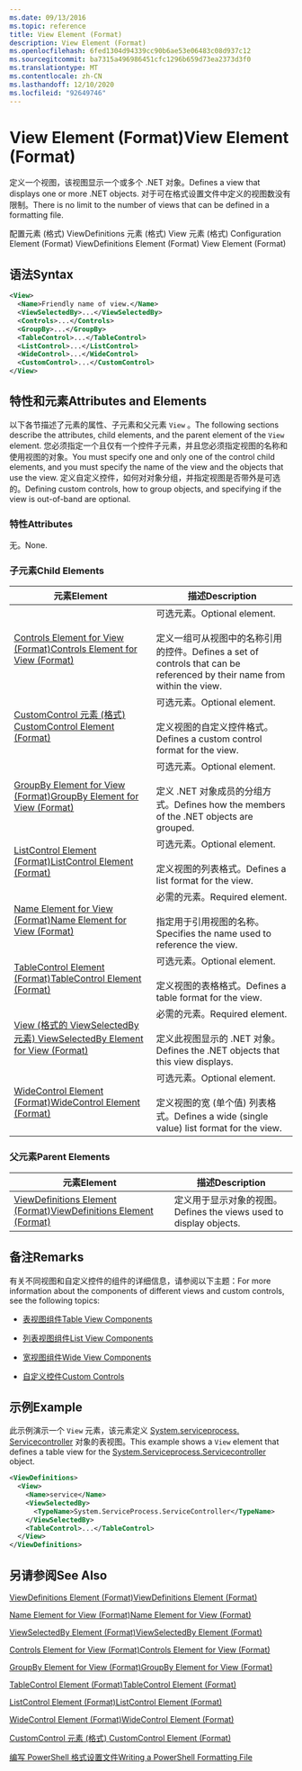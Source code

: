 ```yaml
---
ms.date: 09/13/2016
ms.topic: reference
title: View Element (Format)
description: View Element (Format)
ms.openlocfilehash: 6fed1304d94339cc90b6ae53e06483c08d937c12
ms.sourcegitcommit: ba7315a496986451cfc1296b659d73ea2373d3f0
ms.translationtype: MT
ms.contentlocale: zh-CN
ms.lasthandoff: 12/10/2020
ms.locfileid: "92649746"
---
```

# <a name="view-element-format"></a><span data-ttu-id="4cb12-103">View Element (Format)</span><span class="sxs-lookup"><span data-stu-id="4cb12-103">View Element (Format)</span></span>

<span data-ttu-id="4cb12-104">定义一个视图，该视图显示一个或多个 .NET 对象。</span><span class="sxs-lookup"><span data-stu-id="4cb12-104">Defines a view that displays one or more .NET objects.</span></span> <span data-ttu-id="4cb12-105">对于可在格式设置文件中定义的视图数没有限制。</span><span class="sxs-lookup"><span data-stu-id="4cb12-105">There is no limit to the number of views that can be defined in a formatting file.</span></span>

<span data-ttu-id="4cb12-106">配置元素 (格式) ViewDefinitions 元素 (格式) View 元素 (格式) </span><span class="sxs-lookup"><span data-stu-id="4cb12-106">Configuration Element (Format) ViewDefinitions Element (Format) View Element (Format)</span></span>

## <a name="syntax"></a><span data-ttu-id="4cb12-107">语法</span><span class="sxs-lookup"><span data-stu-id="4cb12-107">Syntax</span></span>

```xml
<View>
  <Name>Friendly name of view.</Name>
  <ViewSelectedBy>...</ViewSelectedBy>
  <Controls>...</Controls>
  <GroupBy>...</GroupBy>
  <TableControl>...</TableControl>
  <ListControl>...</ListControl>
  <WideControl>...</WideControl>
  <CustomControl>...</CustomControl>
</View>
```

## <a name="attributes-and-elements"></a><span data-ttu-id="4cb12-108">特性和元素</span><span class="sxs-lookup"><span data-stu-id="4cb12-108">Attributes and Elements</span></span>

<span data-ttu-id="4cb12-109">以下各节描述了元素的属性、子元素和父元素 `View` 。</span><span class="sxs-lookup"><span data-stu-id="4cb12-109">The following sections describe the attributes, child elements, and the parent element of the `View` element.</span></span> <span data-ttu-id="4cb12-110">您必须指定一个且仅有一个控件子元素，并且您必须指定视图的名称和使用视图的对象。</span><span class="sxs-lookup"><span data-stu-id="4cb12-110">You must specify one and only one of the control child elements, and you must specify the name of the view and the objects that use the view.</span></span> <span data-ttu-id="4cb12-111">定义自定义控件，如何对对象分组，并指定视图是否带外是可选的。</span><span class="sxs-lookup"><span data-stu-id="4cb12-111">Defining custom controls, how to group objects, and specifying if the view is out-of-band are optional.</span></span>

### <a name="attributes"></a><span data-ttu-id="4cb12-112">特性</span><span class="sxs-lookup"><span data-stu-id="4cb12-112">Attributes</span></span>

<span data-ttu-id="4cb12-113">无。</span><span class="sxs-lookup"><span data-stu-id="4cb12-113">None.</span></span>

### <a name="child-elements"></a><span data-ttu-id="4cb12-114">子元素</span><span class="sxs-lookup"><span data-stu-id="4cb12-114">Child Elements</span></span>

|<span data-ttu-id="4cb12-115">元素</span><span class="sxs-lookup"><span data-stu-id="4cb12-115">Element</span></span>|<span data-ttu-id="4cb12-116">描述</span><span class="sxs-lookup"><span data-stu-id="4cb12-116">Description</span></span>|
|-------------|-----------------|
|[<span data-ttu-id="4cb12-117">Controls Element for View (Format)</span><span class="sxs-lookup"><span data-stu-id="4cb12-117">Controls Element for View (Format)</span></span>](./controls-element-for-view-format.md)|<span data-ttu-id="4cb12-118">可选元素。</span><span class="sxs-lookup"><span data-stu-id="4cb12-118">Optional element.</span></span><br /><br /> <span data-ttu-id="4cb12-119">定义一组可从视图中的名称引用的控件。</span><span class="sxs-lookup"><span data-stu-id="4cb12-119">Defines a set of controls that can be referenced by their name from within the view.</span></span>|
|[<span data-ttu-id="4cb12-120">CustomControl 元素 (格式) </span><span class="sxs-lookup"><span data-stu-id="4cb12-120">CustomControl Element (Format)</span></span>](./customcontrol-element-for-groupby-format.md)|<span data-ttu-id="4cb12-121">可选元素。</span><span class="sxs-lookup"><span data-stu-id="4cb12-121">Optional element.</span></span><br /><br /> <span data-ttu-id="4cb12-122">定义视图的自定义控件格式。</span><span class="sxs-lookup"><span data-stu-id="4cb12-122">Defines a custom control format for the view.</span></span>|
|[<span data-ttu-id="4cb12-123">GroupBy Element for View (Format)</span><span class="sxs-lookup"><span data-stu-id="4cb12-123">GroupBy Element for View (Format)</span></span>](./groupby-element-for-view-format.md)|<span data-ttu-id="4cb12-124">可选元素。</span><span class="sxs-lookup"><span data-stu-id="4cb12-124">Optional element.</span></span><br /><br /> <span data-ttu-id="4cb12-125">定义 .NET 对象成员的分组方式。</span><span class="sxs-lookup"><span data-stu-id="4cb12-125">Defines how the members of the .NET objects are grouped.</span></span>|
|[<span data-ttu-id="4cb12-126">ListControl Element (Format)</span><span class="sxs-lookup"><span data-stu-id="4cb12-126">ListControl Element (Format)</span></span>](./listcontrol-element-format.md)|<span data-ttu-id="4cb12-127">可选元素。</span><span class="sxs-lookup"><span data-stu-id="4cb12-127">Optional element.</span></span><br /><br /> <span data-ttu-id="4cb12-128">定义视图的列表格式。</span><span class="sxs-lookup"><span data-stu-id="4cb12-128">Defines a list format for the view.</span></span>|
|[<span data-ttu-id="4cb12-129">Name Element for View (Format)</span><span class="sxs-lookup"><span data-stu-id="4cb12-129">Name Element for View (Format)</span></span>](./name-element-for-view-format.md)|<span data-ttu-id="4cb12-130">必需的元素。</span><span class="sxs-lookup"><span data-stu-id="4cb12-130">Required element.</span></span><br /><br /> <span data-ttu-id="4cb12-131">指定用于引用视图的名称。</span><span class="sxs-lookup"><span data-stu-id="4cb12-131">Specifies the name used to reference the view.</span></span>|
|[<span data-ttu-id="4cb12-132">TableControl Element (Format)</span><span class="sxs-lookup"><span data-stu-id="4cb12-132">TableControl Element (Format)</span></span>](./tablecontrol-element-format.md)|<span data-ttu-id="4cb12-133">可选元素。</span><span class="sxs-lookup"><span data-stu-id="4cb12-133">Optional element.</span></span><br /><br /> <span data-ttu-id="4cb12-134">定义视图的表格格式。</span><span class="sxs-lookup"><span data-stu-id="4cb12-134">Defines a table format for the view.</span></span>|
|[<span data-ttu-id="4cb12-135">View (格式的 ViewSelectedBy 元素) </span><span class="sxs-lookup"><span data-stu-id="4cb12-135">ViewSelectedBy Element for View (Format)</span></span>](./viewselectedby-element-format.md)|<span data-ttu-id="4cb12-136">必需的元素。</span><span class="sxs-lookup"><span data-stu-id="4cb12-136">Required element.</span></span><br /><br /> <span data-ttu-id="4cb12-137">定义此视图显示的 .NET 对象。</span><span class="sxs-lookup"><span data-stu-id="4cb12-137">Defines the .NET objects that this view displays.</span></span>|
|[<span data-ttu-id="4cb12-138">WideControl Element (Format)</span><span class="sxs-lookup"><span data-stu-id="4cb12-138">WideControl Element (Format)</span></span>](./widecontrol-element-format.md)|<span data-ttu-id="4cb12-139">可选元素。</span><span class="sxs-lookup"><span data-stu-id="4cb12-139">Optional element.</span></span><br /><br /> <span data-ttu-id="4cb12-140">定义视图的宽 (单个值) 列表格式。</span><span class="sxs-lookup"><span data-stu-id="4cb12-140">Defines a wide (single value) list format for the view.</span></span>|

### <a name="parent-elements"></a><span data-ttu-id="4cb12-141">父元素</span><span class="sxs-lookup"><span data-stu-id="4cb12-141">Parent Elements</span></span>

|<span data-ttu-id="4cb12-142">元素</span><span class="sxs-lookup"><span data-stu-id="4cb12-142">Element</span></span>|<span data-ttu-id="4cb12-143">描述</span><span class="sxs-lookup"><span data-stu-id="4cb12-143">Description</span></span>|
|-------------|-----------------|
|[<span data-ttu-id="4cb12-144">ViewDefinitions Element (Format)</span><span class="sxs-lookup"><span data-stu-id="4cb12-144">ViewDefinitions Element (Format)</span></span>](./viewdefinitions-element-format.md)|<span data-ttu-id="4cb12-145">定义用于显示对象的视图。</span><span class="sxs-lookup"><span data-stu-id="4cb12-145">Defines the views used to display objects.</span></span>|

## <a name="remarks"></a><span data-ttu-id="4cb12-146">备注</span><span class="sxs-lookup"><span data-stu-id="4cb12-146">Remarks</span></span>

<span data-ttu-id="4cb12-147">有关不同视图和自定义控件的组件的详细信息，请参阅以下主题：</span><span class="sxs-lookup"><span data-stu-id="4cb12-147">For more information about the components of different views and custom controls, see the following topics:</span></span>

- [<span data-ttu-id="4cb12-148">表视图组件</span><span class="sxs-lookup"><span data-stu-id="4cb12-148">Table View Components</span></span>](./creating-a-table-view.md)

- [<span data-ttu-id="4cb12-149">列表视图组件</span><span class="sxs-lookup"><span data-stu-id="4cb12-149">List View Components</span></span>](./creating-a-list-view.md)

- [<span data-ttu-id="4cb12-150">宽视图组件</span><span class="sxs-lookup"><span data-stu-id="4cb12-150">Wide View Components</span></span>](./creating-a-wide-view.md)

- [<span data-ttu-id="4cb12-151">自定义控件</span><span class="sxs-lookup"><span data-stu-id="4cb12-151">Custom Controls</span></span>](./creating-custom-controls.md)

## <a name="example"></a><span data-ttu-id="4cb12-152">示例</span><span class="sxs-lookup"><span data-stu-id="4cb12-152">Example</span></span>

<span data-ttu-id="4cb12-153">此示例演示一个 `View` 元素，该元素定义 [System.serviceprocess. Servicecontroller](/dotnet/api/System.ServiceProcess.ServiceController) 对象的表视图。</span><span class="sxs-lookup"><span data-stu-id="4cb12-153">This example shows a `View` element that defines a table view for the [System.Serviceprocess.Servicecontroller](/dotnet/api/System.ServiceProcess.ServiceController) object.</span></span>

```xml
<ViewDefinitions>
  <View>
    <Name>service</Name>
    <ViewSelectedBy>
      <TypeName>System.ServiceProcess.ServiceController</TypeName>
    </ViewSelectedBy>
    <TableControl>...</TableControl>
  </View>
</ViewDefinitions>

```

## <a name="see-also"></a><span data-ttu-id="4cb12-154">另请参阅</span><span class="sxs-lookup"><span data-stu-id="4cb12-154">See Also</span></span>

[<span data-ttu-id="4cb12-155">ViewDefinitions Element (Format)</span><span class="sxs-lookup"><span data-stu-id="4cb12-155">ViewDefinitions Element (Format)</span></span>](./viewdefinitions-element-format.md)

[<span data-ttu-id="4cb12-156">Name Element for View (Format)</span><span class="sxs-lookup"><span data-stu-id="4cb12-156">Name Element for View (Format)</span></span>](./name-element-for-view-format.md)

[<span data-ttu-id="4cb12-157">ViewSelectedBy Element (Format)</span><span class="sxs-lookup"><span data-stu-id="4cb12-157">ViewSelectedBy Element (Format)</span></span>](./viewselectedby-element-format.md)

[<span data-ttu-id="4cb12-158">Controls Element for View (Format)</span><span class="sxs-lookup"><span data-stu-id="4cb12-158">Controls Element for View (Format)</span></span>](./controls-element-for-view-format.md)

[<span data-ttu-id="4cb12-159">GroupBy Element for View (Format)</span><span class="sxs-lookup"><span data-stu-id="4cb12-159">GroupBy Element for View (Format)</span></span>](./groupby-element-for-view-format.md)

[<span data-ttu-id="4cb12-160">TableControl Element (Format)</span><span class="sxs-lookup"><span data-stu-id="4cb12-160">TableControl Element (Format)</span></span>](./tablecontrol-element-format.md)

[<span data-ttu-id="4cb12-161">ListControl Element (Format)</span><span class="sxs-lookup"><span data-stu-id="4cb12-161">ListControl Element (Format)</span></span>](./listcontrol-element-format.md)

[<span data-ttu-id="4cb12-162">WideControl Element (Format)</span><span class="sxs-lookup"><span data-stu-id="4cb12-162">WideControl Element (Format)</span></span>](./widecontrol-element-format.md)

[<span data-ttu-id="4cb12-163">CustomControl 元素 (格式) </span><span class="sxs-lookup"><span data-stu-id="4cb12-163">CustomControl Element (Format)</span></span>](./customcontrol-element-for-groupby-format.md)

[<span data-ttu-id="4cb12-164">编写 PowerShell 格式设置文件</span><span class="sxs-lookup"><span data-stu-id="4cb12-164">Writing a PowerShell Formatting File</span></span>](./writing-a-powershell-formatting-file.md)
